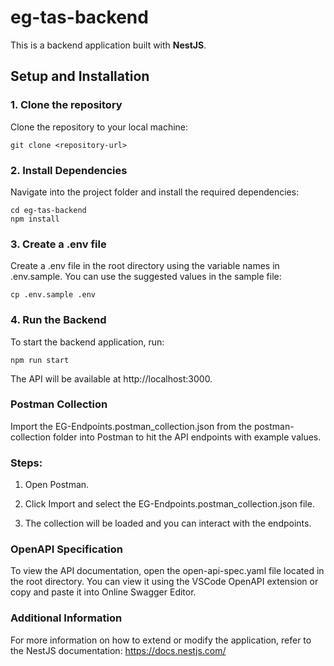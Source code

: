 # eg-tas-backend

This is a backend application built with **NestJS**.

## Setup and Installation

### 1. Clone the repository

Clone the repository to your local machine:

```
git clone <repository-url>
```
### 2. Install Dependencies
Navigate into the project folder and install the required dependencies:
```
cd eg-tas-backend
npm install
```
### 3. Create a .env file
Create a .env file in the root directory using the variable names in .env.sample. You can use the suggested values in the sample file:

```
cp .env.sample .env
```

### 4. Run the Backend
To start the backend application, run:
```
npm run start
```
The API will be available at http://localhost:3000.

### Postman Collection
Import the EG-Endpoints.postman_collection.json from the postman-collection folder into Postman to hit the API endpoints with example values.

### Steps:
 1. Open Postman.

 2. Click Import and select the EG-Endpoints.postman_collection.json file.

 3. The collection will be loaded and you can interact with the endpoints.

### OpenAPI Specification
To view the API documentation, open the open-api-spec.yaml file located in the root directory. You can view it using the VSCode OpenAPI extension or copy and paste it into Online Swagger Editor.

### Additional Information
For more information on how to extend or modify the application, refer to the NestJS documentation:
https://docs.nestjs.com/